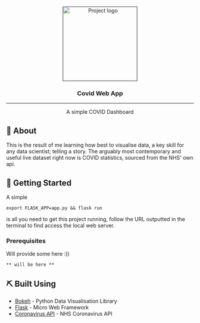<p align="center">
  <a href="" rel="noopener">
 <img width=200px height=200px src="https://douglas.research.mcgill.ca/sites/default/files/styles/width270/public/covid-19.png" alt="Project logo"></a>
</p>

<h3 align="center">Covid Web App</h3>


---

<p align="center"> A simple COVID Dashboard
    <br> 
</p>

## 🧐 About <a name = "about"></a>

This is the result of me learning how best to visualise data, a key skill for any data scientist; telling a story. The arguably most contemporary and useful live dataset right now is COVID statistics, sourced from the NHS' own api. 

## 🏁 Getting Started <a name = "getting_started"></a>

A simple
```
export FLASK_APP=app.py && flask run
```
is all you need to get this project running, follow the URL outputted in the terminal to find access the local web server.

### Prerequisites

Will provide some here :))

```
** will be here **
```


## ⛏️ Built Using <a name = "built_using"></a>

- [Bokeh](https://bokeh.org/) - Python Data Visualisation Library
- [Flask](https://flask.palletsprojects.com/en/2.0.x/) - Micro Web Framework
- [Coronavirus API](https://coronavirus.data.gov.uk/details/developers-guide) - NHS Coronavirus API



